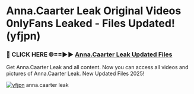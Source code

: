# Anna.Caarter Leak Original Videos 0nlyFans Leaked - Files Updated! (yfjpn)

<h3>🔴 CLICK HERE 🌐==►► <a href="https://tinyurl.com/2jnfzry5" rel="nofollow">Anna.Caarter Leak Updated Files</a></h3>

Get Anna.Caarter Leak and all content. Now you can access all videos and pictures of Anna.Caarter Leak. New Updated Files 2025!

[![yfjpn](https://i.imgur.com/GyGTBgg.gif)](https://tinyurl.com/2jnfzry5)
anna.caarter leak